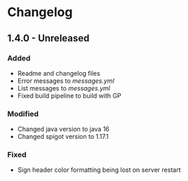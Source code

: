 # Changelog

## 1.4.0 - Unreleased

### Added
* Readme and changelog files
* Error messages to *messages.yml*
* List messages to *messages.yml*
* Fixed build pipeline to build with GP

### Modified
* Changed java version to java 16
* Changed spigot version to 1.17.1

### Fixed
* Sign header color formatting being lost on server restart